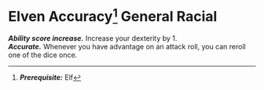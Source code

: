 # Elven Accuracy[^1] <span class="md-tag">General</span> <span class="md-tag">Racial</span>
***Ability score increase.*** Increase your dexterity by 1.<br>
***Accurate.*** Whenever you have advantage on an attack roll, you can reroll one of the dice once.

[^1]: ***Prerequisite:*** Elf